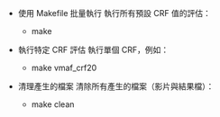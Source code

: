 
* 使用 Makefile 批量執行 執行所有預設 CRF 值的評估：

  * make

* 執行特定 CRF 評估 執行單個 CRF，例如：

  * make vmaf_crf20

* 清理產生的檔案 清除所有產生的檔案（影片與結果檔）：

  * make clean
